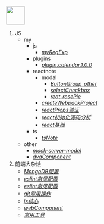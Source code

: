 
<img src="https://avatars1.githubusercontent.com/u/24468387?s=400&u=89343dff5ed49b540765a72619687ab74627967d&v=4" width="50" height='50' />
     
1. JS
     + my
       - js
         * [*myRegExp*](https://github.com/wagnxx/dis/blob/record/record/js/my/js/myRegExp.md "myRegExp")
       - plugins
         * [*plugin.calendar.1.0.0*](https://github.com/wagnxx/dis/blob/record/record/js/my/plugins/plugin.calendar.1.0.0.js.md "plugin.calendar.1.0.0")
       - reactnote
         * modal
             - [*ButtonGroup_other*](https://github.com/wagnxx/dis/blob/record/record/js/my/reactnote/modal/ButtonGroup_other.md "ButtonGroup_other")
             - [*selectCheckbox*](https://github.com/wagnxx/dis/blob/record/record/js/my/reactnote/modal/selectCheckbox.md " selectCheckbox")
             - [*reat-rosePie*](https://github.com/wagnxx/dis/blob/record/record/js/my/reactnote/modal/reat-rosePie.md " reat-rosePie")
         * [*createWebpackProject*](https://github.com/wagnxx/dis/blob/record/record/js/my/reactnote/createWebpackProject "createWebpackProject")
         * [*reactProps验证*](https://github.com/wagnxx/dis/blob/record/record/js/my/reactnote/reactProps%E9%AA%8C%E8%AF%81.md "reactProps验证")
         * [*react初始化源码分析*](https://github.com/wagnxx/dis/blob/record/record/js/my/reactnote/react%E5%88%9D%E5%A7%8B%E5%8C%96%E6%BA%90%E7%A0%81%E5%88%86%E6%9E%90.md "react初始化源码分析")
         * [*react基础*](https://github.com/wagnxx/dis/blob/record/record/js/my/reactnote/react%E5%9F%BA%E7%A1%80.md "react基础")
       - ts
         * [*tsNote*](https://github.com/wagnxx/dis/blob/record/record/js/my/ts/tsNote "tsNote")
     + other
       - [*mock-server-model*](https://github.com/wagnxx/dis/blob/record/record/js/others/mock-server-model.md "mock-server-model")
       - [*dvaComponent*](https://github.com/wagnxx/dis/blob/record/record/js/others/unkown.md 'dvacomponent')
2. 前端大杂烩
     + [*MongoDB配置*](https://github.com/wagnxx/dis/blob/record/record/%E5%89%8D%E7%AB%AF%E5%A4%A7%E6%9D%82%E7%83%A9/MongoDB%E9%85%8D%E7%BD%AE.md "mongodb配置")
     + [*eslint常见配置*](https://github.com/wagnxx/dis/blob/record/record/%E5%89%8D%E7%AB%AF%E5%A4%A7%E6%9D%82%E7%83%A9/eslint%E5%B8%B8%E8%A7%81%E9%85%8D%E7%BD%AE.md "eslint常见配置")
     + [*eslint常见配置*](https://github.com/wagnxx/dis/blob/record/record/%E5%89%8D%E7%AB%AF%E5%A4%A7%E6%9D%82%E7%83%A9/eslint%E5%B8%B8%E8%A7%81%E9%85%8D%E7%BD%AE.md "eslint常见配置")
     + [*git常用操作*](https://github.com/wagnxx/dis/blob/record/record/%E5%89%8D%E7%AB%AF%E5%A4%A7%E6%9D%82%E7%83%A9/git%E5%B8%B8%E7%94%A8%E6%93%8D%E4%BD%9C.md "eslint常见配置")
     + [*js核心*](https://github.com/wagnxx/dis/blob/record/record/%E5%89%8D%E7%AB%AF%E5%A4%A7%E6%9D%82%E7%83%A9/js%E6%A0%B8%E5%BF%83.md "js核心")
     + [*webComponent*](https://github.com/wagnxx/dis/blob/record/record/%E5%89%8D%E7%AB%AF%E5%A4%A7%E6%9D%82%E7%83%A9/webComponent.md "webComponent")
     + [*常用工具*](https://github.com/wagnxx/dis/blob/record/record/%E5%89%8D%E7%AB%AF%E5%A4%A7%E6%9D%82%E7%83%A9/%E5%B8%B8%E7%94%A8%E5%B7%A5%E5%85%B7.md "常用工具")
